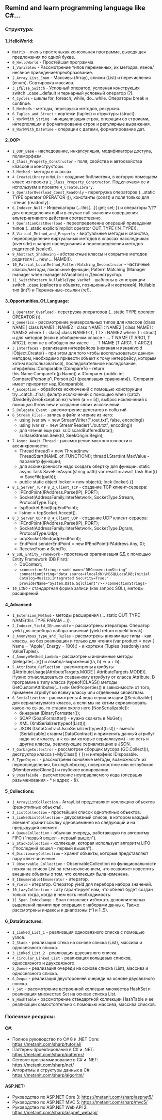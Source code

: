## Remind and learn programming language like C#...

### Структура:
#### 1_HelloWorld:
- `Matrix` - очень простенькая консольная программа, выводящая предложения по одной букве.
- `0_HelloWorld` - Простейшая программа.
- `1_Variables` - Рассмотрение типов переменных, их методов, явное/неявное приведение/преобразование.
- `2_Array_List_Enum` - Массивы (Array), списки (List) и перечисления (enum). Сортировка массива. 
- `3_IfElse_Switch` - Условный оператор, условная конструкция switch...case...default и тернарный условный оператор (?).
- `4_Cycles` - циклы for, foreach, while, do...while. Операторы break и continue.
- `5_Methods` - методы, перегрузка методов, рекурсия.
- `6_Tuples_and_Struct` - кортежи (tuples) и структуры (struct).
- `7_WorkWith_String` - инициализация строк, операции со строками, интерполяция и форматирование строк и регулярные выражения.
- `8_WorkWith_DateTime` - операции с датами, форматирование дат.

#### 2_OOP:
- `1_OOP_Base` - наследование, инкапсуляция, модификаторы доступа, полиморфизм.
- `2_Class_Property_Constructor` - поля, свойства и автосвойства классов и конструкторы.
- `3_Method` - методы в классах.
- `4_CreateLibrary` и `MyLib` - создание библиотеки, в которую помещаем класс из проекта `2_Class_Property_Constructor`. Подключаем ее и используем в проекте `4_CreateLibrary`.
- `5_OperatorOverload_Const_ReadOnly` - перегрузка операторов (...static TYPE operator OPERATOR ()), константы (const) и поля только для чтения (readonly).
- `6_Indexer_Null` - Индексаторы (...this[...]{ get; set; }) и операторы ?/?? для опеределения null и в случае null значения совершения альтернативного действия соотвественно.
- `7_OperationCastOverload` - переопределение операций приведения типов (...static explicit/implicit operator OUT_TYPE (IN_TYPE)).
- `8_Virtual_Method_and_Property` - виртуальные методы и свойства, переопределение виртуальных методов в классах насследниках (override) и запрет наследования и переопределения методов родителей (sealed).
- `9_Abstract_Shadowing` - абстрактные классы и сокрытие методов родителя (... new ... NAME()).
- `10_Patrial_LocalMethod_PatternMatching_Deconstrucor` - частичные классы/методы, локальные функции, Pattern Matching (Manager manager when manager.IsVacation) и Деконструктор.
- `11_SwitchPattern_NullableType_VarRef` - шаблоны в конструкции switch...case (свйоств в объекте, позиционный и кортежей), Nullable тип (int?) и Переменные-ссылки (ref).

#### 3_Opportunities_Of_Language:
- `1_Operator_Overload` - перегрузка операторов (...static TYPE operator OPERATOR ()).
- `2_Generics` - рассмотрение универсальных типов для классов (class NAME<T> | class NAME1 : NAME2<int> | class NAME1<T> : NAME2<int> | class NAME1<T> : NAME2<T> where T : class| class NAME1<T, TT> : NAME2<T> where T : struct) и для методов (если в обобщенном классе - ... T NAME (T ARG1, T ARG2); если не в обобщенном кассе - ... T NAME<T> (T ARG1, T ARG2)).
- `3_Interfaces` - реализация интерфейсов (неявная и явная(void IObject.Create() - при этом для того чтобы воспользоваться данном методом, необходимо привести объект к тому интерфейсу, которым хотим воспользоваться), последовательное наследование, итерфейсы IComparable (CompareTo - return this.Name.CompareTo(p.Name)) и IComparer (public int Compare(Person p1, Person p2) {реализация сравнения}). IComparer имеет приоритет над IComparable.
- `4_Exception` - обработка исключений с  помощью конструкции try...catch...final, фильтр исключений с помощью when (catch (DivideByZeroException ex) when (a == 5)), выброс исключений с помощью throw new и создание своих исключений.
- `5_Delegate_Event` - рассмотрение делегатов и событий.
- `6_Stream_Files` - запись в файл и чтение из него:
    - using (var sw = new StreamWriter("./out.txt", false, encoding))
    - using (var sr = new StreamReader("./out.txt", encoding))
    - для чтения еще раз: sr.DiscardBufferedData(); sr.BaseStream.Seek(0, SeekOrigin.Begin);
- `7_Async_Await_Thread` - рассмотрение многопоточности и ассинхронности:
    - Thread thread1 = new Thread(new ThreadStart(NAME_of_FUNCTION)); thread1.Start(int.MaxValue - параметр функции);
    - для ассинхронности надо создать обертку для функции:
        static async Task<bool> SaveFileAsync(string path)
            var result = await Task.Run(() => SaveFile(path));
    - public static object locker = new object(); lock (locker) {}
- `8_1_Server_TCP` и `8_2_Client_TCP` - создание TCP клиент-сервера:
    - IPEndPoint(IPAddress.Parse(IP), PORT);
    - Socket(AddressFamily.InterNetwork, SocketType.Stream, ProtocolType.Tcp);
    - tspSocket.Bind(tcpEndPoint);
    - listner = tcpSocket.Accept().
- `8_3_Server_UDP` и `8_4_Client_UDP` -  создание UDP клиент-сервера:
    - IPEndPoint(IPAddress.Parse(IP), PORT);
    - Socket(AddressFamily.InterNetwork, SocketType.Dgram, ProtocolType.Udp);
    - udpSocket.Bind(udpEndPoint);
    - EndPoint senderEndPoint = new IPEndPoint(IPAddress.Any, 0);
    - ReceiveFrom и SendTo.
- `9_SQL_Entity_Framework` - простенька ораганизация БД с помощью Entity Framework (DB First):
    - DbContext;
    - `<connectionStrings>`
        `<add name="DBConnectionString" connectionString="data source=(localdb)\MSSQLLocalDB;Initial Catalog=Musics;Integrated Security=True;" providerName="System.Data.SqlClient"/>`
    `</connectionStrings>`
- `10_LINQ` - стандартная форма записи (как запрос SQL), методы расширений.

#### 4_Advanced:
- `1_Extension_Method` - методы расширения (... static OUT_TYPE NAME(this TYPE PARAM ...)).
- `2_Indexer_Yield_IEnumerable` - рассмотрены итераторы. Оператор yield для перебора набора значений (yield return и yield break).
- `3_Anonymous_type_and_Tuples` - рассмотрены анонимные типы - как классы, но без реализации и только для чтения (var product = new { Name = "Apple", Energy = 100};) - и кортежи (Tuples (readonly) and ValueTuples).
- `4_AnonymMethod_Lambda` - рассмотрены анонимные методы (delegate(...){}) и лямбда-выражения((a, b) => a + b).
- `5_Attribute_Reflection` - рассмотрены атрибуты ([AttributeUsage(AttributeTargets.MODE | AttributeTargets.MODE)]. Нужно отнаследоваться созданному атрибуту от класса Attribute. В программе к типу класса (typeof(CLASS)) методы GetCustomAttributes(...) или GetProperties() в зависимости от того, применен атрибут ко всему классу или отдельным свойствам.
- `6_Serialization` - рассмотрены 4 вида сериализации ([Serializable] для сериализуемого класса, а если мы не хотим сериализовать какое-то св-во, то ставим около него [NonSerializable]):
    - бинарная (BinaryFormatter());
    - SOAP (SoapFormatter() - нужно скачать в NuGet);
    - XML (XmlSerializer(typeof(List<CLASS>)));
    - JSON (DataContractJsonSerializer(typeof(List<CLASS>)) - вместо [Serializable] ставим [DataContract] и применять данный атрибут надо не к классу, а к св-ам которые сериализуем) - но есть и другие классы, реализующие сериализацию в JSON.
- `7_GarbageCollectror` - рассмотрен сборщик мусора (GC.Collect()), деструктор класса (~MyClass() { }) и интерфейс IDisposable.
- `8_TypeObject` - рассмотрены основные методы, возможность их переопределения, boxing/unboxing, поверхностное или неглубокое (MemberwiseClone()) и глубокое копирование.
- `9_UnsafeCode` - рассмотрение неуправляемого кода (операция разыменования - * и адрес - &).

#### 5_Collections:
- `1_ArrayListCollection` - ArrayList представляет коллекцию объектов (разнотипные объекты).
- `2_ListCollection` - простейший список однотипных объектов.
- `3_LinkedListCollection` - двухсвязный список, в котором каждый элемент хранит ссылку одновременно на следующий и на предыдущий элемент.
- `4_QueueCollection` - обычная очередь, работающую по алгоритму FIFO ("первый вошел - первый вышел").
- `5_StackCollection` - коллекция, которая использует алгоритм LIFO ("последний вошел - первый вышел").
- `6_DictionaryCollection` - хранит объекты, которые представляют пару ключ-значение.
- `7_Observable_Collection` - ObservableCollection по функциональности похож на список List за тем исключением, что позволяет известить внешние объекты о том, что коллекция была изменена.
- `8_IEnumerableIEnumerator` - итератор.
- `9_Yield` - итератор. Оператор yield для перебора набора значений.
- `10_LazyCollection` - Lazy<T> гарантирует нам, что объект будет создан только тогда, когда в нем есть необходимость.
- `11_Span_IndexRange` - Span позволяет избежать дополнительных выделений памяти при операции с наборами данных. Также рассмотрены индексы и диапозоны (^1 и 1..5).

#### 6_DataStructures:
- `1_Linked_List_1` - реализация односвязного списка с помощью узлов.
- `2_Stack` - реализация стека на основе списка (List), массива и односвязного списка. 
- `3_Linked_List_2` - реализация двусвязного списка.
- `4_Circular_Linked_List` - реализация кольцевых списков, односвязного и двухсвязного.
- `5_Queue` - реализация очереди на основе списка (List), массива и односвязного списка. 
- `6_Deque` - реализация двусторонней очереди на основе двусвязного списка.
- `7_Set` - рассмотрение встроенной коллеции множества HashSet<T> и реализация множество Set на основе списка List<T>.
- `8_HashTable` - рассмотрение стандартной коллекции HashTable и ее реализации самостоятельно с помощью массива, массива списков.

### Полезные ресурсы:

#### C#:

- Полное руководство по C# 8 и .NET Core:   https://metanit.com/sharp/tutorial/
- Паттерны проектирования в C# и .NET:      https://metanit.com/sharp/patterns/
- Сетевое программирование в С# и .NET:     https://metanit.com/sharp/net/
- Алгоритмы и структуры данных в C#:        https://metanit.com/sharp/algoritm/

#### ASP.NET:

- Руководство по ASP.NET Core 3:             https://metanit.com/sharp/aspnet5/
- Руководство по ASP.NET MVC 5:              https://metanit.com/sharp/mvc5/
- Руководство по ASP.NET Web API 2:          https://metanit.com/sharp/aspnet_webapi/